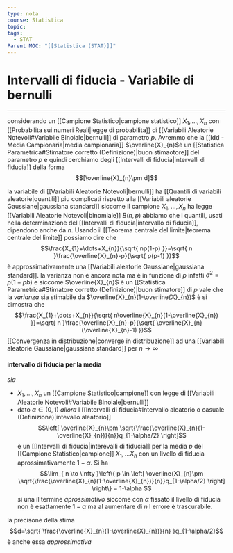 ```yaml
---
type: nota
course: Statistica
topic: 
tags:
  - STAT
Parent MOC: "[[Statistica (STAT)]]"
---
```

# Intervalli di fiducia - Variabile di bernulli
---
considerando un [[Campione Statistico|campione statistico]] $X_{1},\dots,X_{n}$ con [[Probabilita sui numeri Reali|legge di probabilita]] di [[Variabili Aleatorie Notevoli#Variabile Binoiale|bernulli]] di parametro $p$. Avremmo che la [[Idd - Media Campionaria|media campionaria]]  $\overline{X}_{n}$è un [[Statistica Parametrica#Stimatore corretto (Definizione)|buon stimaotore]] del parametro $p$  e quindi cerchiamo degli [[Intervalli di fiducia|intervalli di fiducia]] della forma $$[\overline{X}_{n}\pm d]$$

la variabile di [[Variabili Aleatorie Notevoli|bernulli]] ha [[Quantili di variabili aleatorie|quantili]] piu complicati rispetto alla [[Variabili aleatorie Gaussiane|gaussiana standard]] siccome il campione $X_{1},\dots,X_{n}$ ha legge [[Variabili Aleatorie Notevoli|binomiale]] $B(n,p)$   abbiamo che i quantili, usati nella determinazione del [[Intervalli di fiducia|intervallo di fiducia]], dipendono anche da $n$.
Usando il [[Teorema centrale del limite|teorema centrale del limite]] possiamo dire che $$\frac{X_{1}+\dots+X_{n}}{\sqrt{ np(1-p) }}=\sqrt{ n }\frac{\overline{X}_{n}-p}{\sqrt{ p(p-1) }}$$ è approssimativamente una [[Variabili aleatorie Gaussiane|gaussiana standard]]. la varianza non è ancora nota ma è in funzione di $p$ infatti $\sigma^{2}=p(1-pb)$ e siccome $\overline{X}_{n}$ è un [[Statistica Parametrica#Stimatore corretto (Definizione)|buon stimatore]] di $p$ vale che la _varianza_ sia stimabile da $\overline{X}_{n}(1-\overline{X}_{n})$ è si dimostra che $$\frac{X_{1}+\dots+X_{n}}{\sqrt{ n\overline{X}_{n}(1-\overline{X}_{n}) }}=\sqrt{ n }\frac{\overline{X}_{n}-p}{\sqrt{ \overline{X}_{n}(\overline{X}_{n}-1) }}$$[[Convergenza in distribuzione|converge in distribuzione]] ad una [[Variabili aleatorie Gaussiane|gaussiana standard]] per $n \to \infty$


#### intervallo di fiducia per la media 
_sia_
- $X_{1},\dots,X_{n}$ un [[Campione Statistico|campione]] con legge di [[Variabili Aleatorie Notevoli#Variabile Binoiale|bernulli]]
- dato $\alpha \in (0,1)$
_allora_ l [[Intervalli di fiducia#Intervallo aleatorio o casuale (Definizione)|intevallo aleatorio]] $$\left[ \overline{X}_{n}\pm \sqrt{\frac{\overline{X}_{n}(1-\overline{X}_{n})}{n}}q_{1-\alpha/2} \right]$$
è un [[Intervalli di fiducia|interevalli di fiducia]] per la media $p$ del [[Campione Statistico|campione]] $X_{1},\dots X_{n}$ con un livello di fiducia aprossimativamente $1-\alpha$. Si ha $$\lim_{ n \to \infty }\left\{ p \in  \left[ \overline{X}_{n}\pm \sqrt{\frac{\overline{X}_{n}(1-\overline{X}_{n})}{n}}q_{1-\alpha/2} \right] \right\} = 1-\alpha $$
si una il termine _aprossimativo_ siccome con $\alpha$ fissato il livello di fiducia non è esattamente $1-\alpha$  ma al aumentare di $n$ l errore è trascurabile.

la precisone della stima   $$d=\sqrt{ \frac{\overline{X}_{n}(1-\overline{X}_{n})}{n} }q_{1-\alpha/2}$$è anche essa _approssimativa_ 
  
